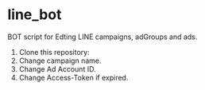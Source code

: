 # line_bot
BOT script for Edting LINE campaigns, adGroups and ads.
1. Clone this repository:
2. Change campaign name.
3. Change Ad Account ID.
4. Change Access-Token if expired.
